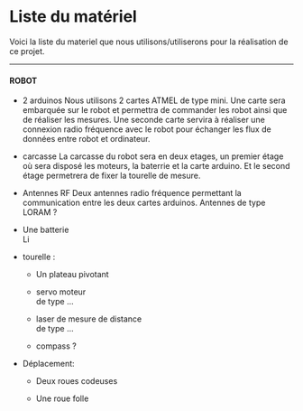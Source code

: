 # Liste du matériel

Voici la liste du materiel que nous utilisons/utiliserons pour la réalisation de ce projet.


*****
#### ROBOT
- 2 arduinos
  Nous utilisons 2 cartes ATMEL de type mini.
  Une carte sera embarquée sur le robot et permettra de commander les robot ainsi que de réaliser les mesures.
  Une seconde carte servira à réaliser une connexion radio fréquence avec le robot pour échanger les flux de données entre robot et ordinateur.


- carcasse
  La carcasse du robot sera en deux etages, un premier étage où sera disposé les moteurs, la baterrie et la carte arduino. Et le second étage permetrera de fixer la tourelle de mesure.


- Antennes RF
  Deux antennes radio fréquence permettant la communication entre les deux cartes arduinos. Antennes de type LORAM ?  


- Une batterie  
  Li


- tourelle :  
  + Un plateau pivotant  
  
  + servo moteur  
  de type ...   
  
  + laser de mesure de distance  
  de type ...  
   
  + compass ?   

 
- Déplacement:  
  + Deux roues codeuses  
  
  + Une roue folle  
  
  

  





